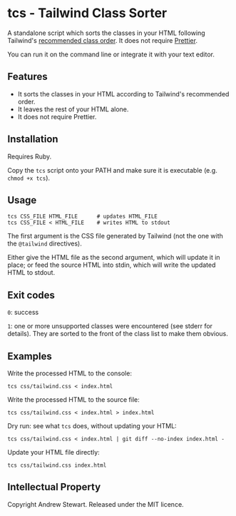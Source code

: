 # tcs - Tailwind Class Sorter

A standalone script which sorts the classes in your HTML following Tailwind's [recommended class order](https://tailwindcss.com/blog/automatic-class-sorting-with-prettier#how-classes-are-sorted).  It does not require [Prettier](https://tailwindcss.com/docs/editor-setup#automatic-class-sorting-with-prettier).

You can run it on the command line or integrate it with your text editor.


## Features

- It sorts the classes in your HTML according to Tailwind's recommended order.
- It leaves the rest of your HTML alone.
- It does not require Prettier.


## Installation

Requires Ruby.

Copy the `tcs` script onto your PATH and make sure it is executable (e.g. `chmod +x tcs`).


## Usage

```
tcs CSS_FILE HTML_FILE      # updates HTML_FILE
tcs CSS_FILE < HTML_FILE    # writes HTML to stdout
```

The first argument is the CSS file generated by Tailwind (not the one with the `@tailwind` directives).

Either give the HTML file as the second argument, which will update it in place; or feed the source HTML into stdin, which will write the updated HTML to stdout.


## Exit codes

`0`: success

`1`: one or more unsupported classes were encountered (see stderr for details).  They are sorted to the front of the class list to make them obvious.


## Examples

Write the processed HTML to the console:

```
tcs css/tailwind.css < index.html
```

Write the processed HTML to the source file:

```
tcs css/tailwind.css < index.html > index.html
```

Dry run: see what `tcs` does, without updating your HTML:

```
tcs css/tailwind.css < index.html | git diff --no-index index.html -
```

Update your HTML file directly:

```
tcs css/tailwind.css index.html
```


## Intellectual Property

Copyright Andrew Stewart.  Released under the MIT licence.
